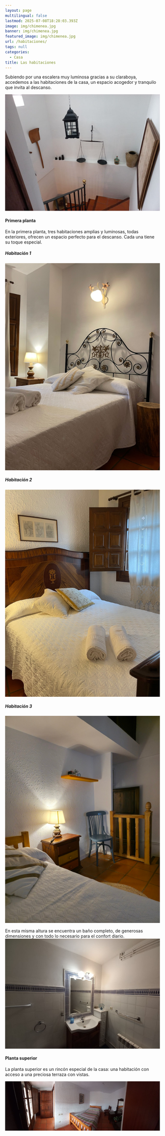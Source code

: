 ```yaml
---
layout: page
multilingual: false
lastmod: 2025-07-08T18:28:03.393Z
image: img/chimenea.jpg
banner: img/chimenea.jpg
featured_image: img/chimenea.jpg
url: /habitaciones/
tags: null
categories:
  - Casa
title: Las habitaciones
---
```

Subiendo por una escalera muy luminosa gracias a su claraboya, accedemos a las habitaciones de la casa, un espacio acogedor y tranquilo que invita al descanso.

![](/img/casa/escalera.jpg)


#### Primera planta

En la primera planta, tres habitaciones amplias y luminosas, todas exteriores, ofrecen un espacio perfecto para el descanso. Cada una tiene su toque especial.
##### Habitación 1
![](/img/casa/hab1.jpg)
##### Habitación 2
![](/img/casa/hab2.jpg)
##### Habitación 3
![](/img/casa/hab3.jpg)

En esta misma altura se encuentra un baño completo, de generosas dimensiones y con todo lo necesario para el confort diario.
![](/img/casa/banyo.jpg)

#### Planta superior

La planta superior es un rincón especial de la casa: una habitación con acceso a una preciosa terraza con vistas.

![](/img/casa/superior.jpg)
